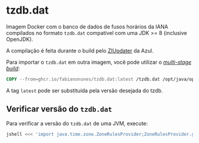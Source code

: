 # tzdb.dat

Imagem Docker com o banco de dados de fusos horários da IANA compilados no formato `tzdb.dat`
compatível com uma JDK >= 8 (inclusive OpenJDK).

A compilação é feita durante o build pelo [ZIUpdater](https://www.azul.com/products/open-source-tools/ziupdater-time-zone-tool/) da Azul.

Para importar o `tzdb.dat` em outra imagem, você pode utilizar o
[_multi-stage build_](https://docs.docker.com/develop/develop-images/multistage-build/):

```Dockerfile
COPY --from=ghcr.io/fabianonunes/tzdb.dat:latest /tzdb.dat /opt/java/openjdk/lib/tzdb.dat
```

A tag `latest` pode ser substituída pela versão desejada do tzdb.

## Verificar versão do `tzdb.dat`

Para verificar a versão do `tzdb.dat` de uma JVM, execute:

```bash
jshell <<< 'import java.time.zone.ZoneRulesProvider;ZoneRulesProvider.getVersions("GMT").firstEntry().getKey();'
```
